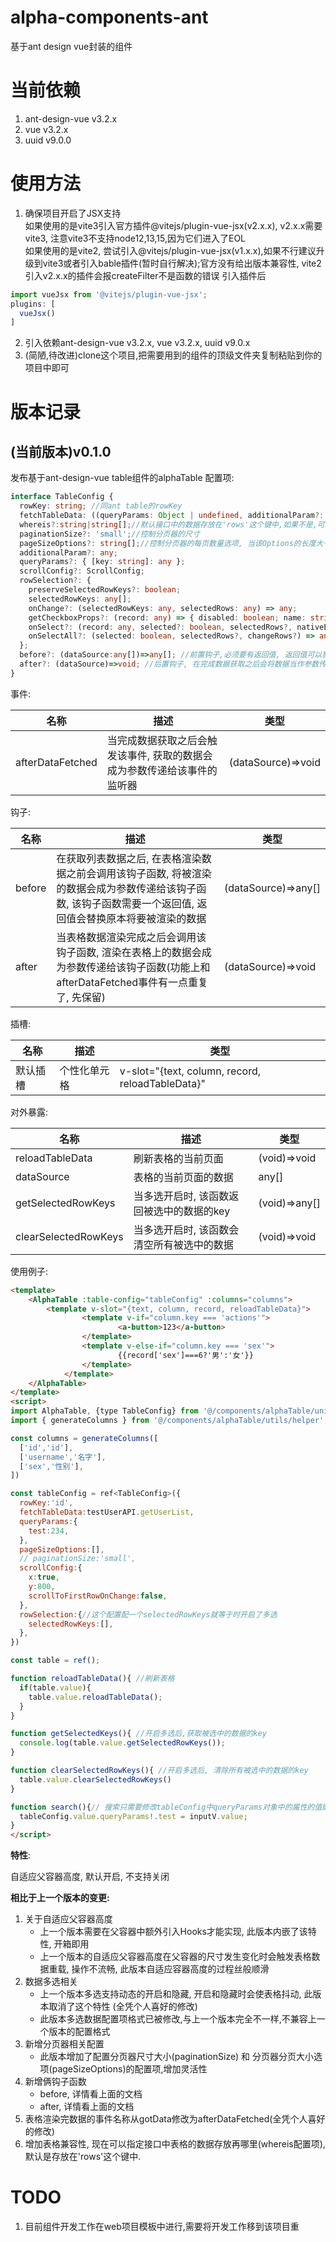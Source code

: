 # alpha-components-ant

基于ant design vue封装的组件

# 当前依赖
1. ant-design-vue v3.2.x
2. vue v3.2.x
3. uuid v9.0.0

# 使用方法
1. 确保项目开启了JSX支持   
如果使用的是vite3引入官方插件@vitejs/plugin-vue-jsx(v2.x.x), v2.x.x需要vite3, 注意vite3不支持node12,13,15,因为它们进入了EOL  
如果使用的是vite2, 尝试引入@vitejs/plugin-vue-jsx(v1.x.x),如果不行建议升级到vite3或者引入bable插件(暂时自行解决);官方没有给出版本兼容性, vite2引入v2.x.x的插件会报createFilter不是函数的错误
引入插件后  
````javascript  
import vueJsx from '@vitejs/plugin-vue-jsx';
plugins: [
  vueJsx()
]
````
2. 引入依赖ant-design-vue v3.2.x, vue v3.2.x, uuid v9.0.x
2. (简陋,待改进)clone这个项目,把需要用到的组件的顶级文件夹复制粘贴到你的项目中即可

# 版本记录
## (当前版本)v0.1.0
发布基于ant-design-vue table组件的alphaTable
配置项:

````typescript 
interface TableConfig {
  rowKey: string; //同ant table的rowKey
  fetchTableData: ((queryParams: Object | undefined, additionalParam?: any) => Promise<any>) | undefined | null;
  whereis?:string|string[];//默认接口中的数据存放在'rows'这个键中,如果不是,可以配置该项来指定数据位置, 支持嵌套
  paginationSize?: 'small';//控制分页器的尺寸
  pageSizeOptions?: string[];//控制分页器的每页数量选项, 当该Options的长度大于等于2时,默认取第二个分页数量为默认每页数量. 不配置此项,则默认[10,20,50,100]
  additionalParam?: any;
  queryParams?: { [key: string]: any };
  scrollConfig?: ScrollConfig;
  rowSelection?: {
    preserveSelectedRowKeys?: boolean;
    selectedRowKeys: any[];
    onChange?: (selectedRowKeys: any, selectedRows: any) => any;
    getCheckboxProps?: (record: any) => { disabled: boolean; name: string };
    onSelect?: (record: any, selected?: boolean, selectedRows?, nativeEvent?) => any;
    onSelectAll?: (selected: boolean, selectedRows?, changeRows?) => any;
  };
  before?: (dataSource:any[])=>any[]; //前置钩子,必须要有返回值, 返回值可以影响列表数据
  after?: (dataSource)=>void; //后置钩子, 在完成数据获取之后会将数据当作参数传给后置钩子
}
````




事件:

|名称|描述|类型|
|-----|-----|-----|
|afterDataFetched|当完成数据获取之后会触发该事件, 获取的数据会成为参数传递给该事件的监听器|(dataSource)=>void|




钩子:

|名称|描述|类型|
|-----|-----|-----|
|before|在获取列表数据之后, 在表格渲染数据之前会调用该钩子函数, 将被渲染的数据会成为参数传递给该钩子函数, 该钩子函数需要一个返回值, 返回值会替换原本将要被渲染的数据|(dataSource)=>any[]|
|after|当表格数据渲染完成之后会调用该钩子函数, 渲染在表格上的数据会成为参数传递给该钩子函数(功能上和afterDataFetched事件有一点重复了, 先保留)|(dataSource)=>void|



插槽:

|名称|描述|类型|
|-----|-----|-----|
|默认插槽|个性化单元格|v-slot="{text, column, record, reloadTableData}"|




对外暴露:

|名称|描述|类型|
|-----|-----|-----|
|reloadTableData|刷新表格的当前页面|(void)=>void|
|dataSource|表格的当前页面的数据|	any[]|
|getSelectedRowKeys|当多选开启时, 该函数返回被选中的数据的key|(void)=>any[]|
|clearSelectedRowKeys|当多选开启时, 该函数会清空所有被选中的数据|(void)=>void|




使用例子:

````html
<template>
	<AlphaTable :table-config="tableConfig" :columns="columns">
		<template v-slot="{text, column, record, reloadTableData}">
          		<template v-if="column.key === 'actions'">
            			<a-button>123</a-button>
          		</template>
          		<template v-else-if="column.key === 'sex'">
            			{{record['sex']===6?'男':'女'}}
          		</template>
        	</template>
	</AlphaTable>
</template>
<script>
import AlphaTable, {type TableConfig} from '@/components/alphaTable/universalTableWithJsx'
import { generateColumns } from '@/components/alphaTable/utils/helper';

const columns = generateColumns([
  ['id','id'],
  ['username','名字'],
  ['sex','性别'],
])

const tableConfig = ref<TableConfig>({
  rowKey:'id',
  fetchTableData:testUserAPI.getUserList,
  queryParams:{
    test:234,
  },
  pageSizeOptions:[],
  // paginationSize:'small',
  scrollConfig:{
    x:true,
    y:800,
    scrollToFirstRowOnChange:false,
  },
  rowSelection:{//这个配置配一个selectedRowKeys就等于时开启了多选
    selectedRowKeys:[],
  },
})

const table = ref();

function reloadTableData(){ //刷新表格
  if(table.value){
    table.value.reloadTableData();
  }
}

function getSelectedKeys(){ //开启多选后,获取被选中的数据的key
  console.log(table.value.getSelectedRowKeys());
}

function clearSelectedRowKeys(){ //开启多选后, 清除所有被选中的数据的key
  table.value.clearSelectedRowKeys()
}

function search(){// 搜索只需要修改tableConfig中queryParams对象中的属性的值即可,会自动触发获取表格数据的方法
  tableConfig.value.queryParams!.test = inputV.value;
}
</script>


````






**特性**:

自适应父容器高度, 默认开启, 不支持关闭




**相比于上一个版本的变更:**

1. 关于自适应父容器高度
   - 上一个版本需要在父容器中额外引入Hooks才能实现, 此版本内嵌了该特性, 开箱即用
   - 上一个版本的自适应父容器高度在父容器的尺寸发生变化时会触发表格数据重载, 操作不流畅, 此版本自适应容器高度的过程丝般顺滑
2. 数据多选相关
   - 上一个版本多选支持动态的开启和隐藏, 开启和隐藏时会使表格抖动, 此版本取消了这个特性 (全凭个人喜好的修改)
   - 此版本多选数据配置项格式已被修改,与上一个版本完全不一样,不兼容上一个版本的配置格式
3. 新增分页器相关配置
   - 此版本增加了配置分页器尺寸大小(paginationSize) 和 分页器分页大小选项(pageSizeOptions)的配置项,增加灵活性
4. 新增俩钩子函数
   - before, 详情看上面的文档
   - after, 详情看上面的文档
5. 表格渲染完数据的事件名称从gotData修改为afterDataFetched(全凭个人喜好的修改)
6. 增加表格兼容性, 现在可以指定接口中表格的数据存放再哪里(whereis配置项), 默认是存放在'rows'这个键中.
# TODO
1. 目前组件开发工作在web项目模板中进行,需要将开发工作移到该项目重
